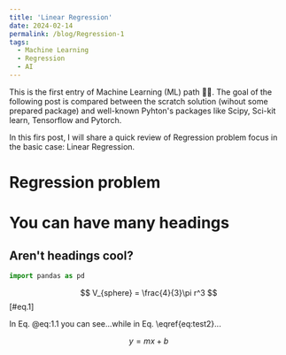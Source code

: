 ```yaml
---
title: 'Linear Regression'
date: 2024-02-14
permalink: /blog/Regression-1
tags:
  - Machine Learning
  - Regression
  - AI
---
```


This is the first entry of Machine Learning (ML) path 🧠🤖. The goal of the following post is compared between the scratch solution (wihout some prepared package) and well-known Pyhton's packages like Scipy, Sci-kit learn, Tensorflow and Pytorch.

In this firs post, I will share a quick review of Regression problem focus in the basic case: Linear Regression.

Regression problem
======

You can have many headings
======

Aren't headings cool?
------

```python
import pandas as pd

```
$$
V_{sphere} = \frac{4}{3}\pi r^3  
$$ [#eq.1]


In Eq. @eq:1.1 you can see...while in Eq. \eqref{eq:test2}...

$$ 
y = mx + b
$$ 


